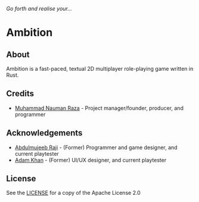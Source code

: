 *Go forth and realise your...*

# Ambition

## About
Ambition is a fast-paced, textual 2D multiplayer role-playing game written in Rust.

## Credits
- [Muhammad Nauman Raza](https://github.com/devraza) - Project manager/founder, producer, and programmer

## Acknowledgements
- [Abdulmujeeb Raji](https://github.com/midnadimple) - (Former) Programmer and game designer, and current playtester
- [Adam Khan](https://github.com/krasket) - (Former) UI/UX designer, and current playtester

## License
See the [LICENSE](LICENSE) for a copy of the Apache License 2.0
